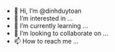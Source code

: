 - 👋 Hi, I’m @dinhduytoan
- 👀 I’m interested in ...
- 🌱 I’m currently learning ...
- 💞️ I’m looking to collaborate on ...
- 📫 How to reach me ...

<!---
dinhduytoan/dinhduytoan is a ✨ special ✨ repository because its `README.md` (this file) appears on your GitHub profile.
You can click the Preview link to take a look at your changes.
--->
